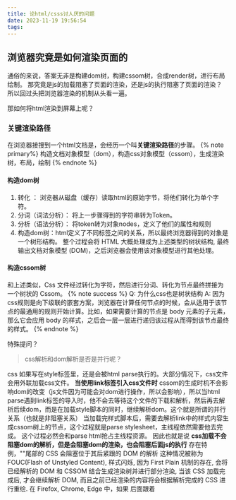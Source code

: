 ```yaml
---
title: 论html/csss讨人厌的问题
date: 2023-11-19 19:56:54
tags:
---
```

<meta name="referrer" content="no-referrer" />

## 浏览器究竟是如何渲染页面的
通俗的来说，答案无非是构建dom树，构建cssom树，合成render树，进行布局绘制。
那究竟是js的加载阻塞了页面的渲染，还是js的执行阻塞了页面的渲染？
所以回过头把浏览器渲染的机制从头看一遍。

那如何将html渲染到屏幕上呢？

### 关键渲染路径
在浏览器接搜到一个html文档是，会经历一个叫**关键渲染路径**的步骤。
{% note primary%}
构造文档对象模型（dom），构造css对象模型（cssom），生成渲染树，布局，绘制
{% endnote %}
#### 构造dom树
1. 转化 ： 浏览器从磁盘（缓存）读取html的原始字节，将他们转化为单个字符。
2. 分词（词法分析）： 将上一步骤得到的字符串转为Token。
3. 分析（语法分析）： 将token转为对象nodes，定义了他们的属性和规则
4. 构造dom树：html定义了不同标签之间的关系，所以最终浏览器得到的对象是一个树形结构。
整个过程会将 HTML 大概处理成为上述类型的树状结构, 最终输出文档对象模型 (DOM)，之后浏览器会使用该对象模型进行其他处理。
#### 构造cssom树
和上述类似，Css 文件经过转化为字符，然后进行分词、转化为节点最终拼接为一个树状的 Cssom。
{% note success %}
Q: 为什么css也是树状结构
A: 因为css规则是向下级联的嵌套方案，浏览器在计算任何节点的时候，会从适用于该节点的最通用的规则开始计算。比如，如果需要计算的节点是 body 元素的子元素，那么它会应用 body 的样式，之后会一层一层进行递归该过程从而得到该节点最终的样式。
{% endnote %}

特殊提问？
> css解析和dom解析是否是并行呢？

 css 如果写在style标签里，还是会被html parse执行的。大部分情况下，css文件会用外联加载css文件。
 **当使用link标签引入css文件时**
 cssom的生成时机不会影响dom的改变（js文件因为可能会对dom进行操作，所以会影响），所以当html parse遇到link标签的导入时，他不会去等待这个文件的下载和解析，然后再去解析后续dom，而是在加载style脚本的同时，继续解析dom。这个就是所谓的并行关系（也就是非阻塞关系）
 当加载完样式脚本后，需要去解析link中的样式内容生成cssom树上的节点，这个过程就是parse stylesheet，主线程依然需要他去完成。
 这个过程必然会和parse html抢占主线程资源。
 因此也就是说 **css加载不会阻塞dom的解析，但是会阻塞dom的渲染，也会阻塞后面js的执行**
 存在特例，"<head>"尾部的 CSS 会阻塞位于其后紧跟的 DOM 的解析
 这种情况被称为 FOUC(Flash of Unstyled Content), 样式闪烁, 因为 First Plain 机制的存在, 会将已经解析的 DOM 和 CSSOM 结合生成渲染树并进行部分渲染, 当该 CSS 加载完成后, 才会继续解析 DOM, 而且之前已经渲染的内容将会根据解析完成的 CSS 进行重绘.
 在 Firefox, Chrome, Edge 中，如果 <link rel="stylesheet" href="xxx"> 后面跟着 <script>, 则 CSS 加载完成后, 才能触发 DOMContentLoaded
对于 JS ，在交互上，想要正确的操作 DOM，将 JS 放在 HTML 尾部，当解析到 JS 时，虽然没有触发 DOMCOntentLoaded，但是已经可以正确操作 DOM，减少加载时间，将 JS 异步化，对于外部 JS，采用添加 defer 属性或者 async 引入
而 CSS 在头部不会阻塞 DOM 的解析，但是跟在其后的 JS 在 CSS 加载的这段时间是不能够被执行的, 即使 JS 下载完成时间比 CSS 要快, 优先加载 CSS 避免 FOUC 的出现 

#### 生成render树
浏览器合并dom和cssom，组成一个具有所有可见节点样式和内容的render tree
也因为合成render树这一过程，需要dom树和cssom树都生成完毕，因此css加载会堵塞dom的渲染。
#### 布局
布局过程的输出是一个“盒子模型”，它精确地捕获视口内每个元素的确切位置和大小：所有相对测量值都转换为屏幕上的绝对像素。
#### 绘制
既然浏览器已经明确的知道哪些节点是可见的，以及它们的样式和几何形状，我们可以将此信息传递到最后阶段，它将 RenderTree 中的每个节点转换为屏幕上的实际像素，此步骤通常称为“Paint”。
![过程](https://picx.zhimg.com/80/v2-d567cb08f77f85f8b462ea610bdb6d8b_1440w.webp?source=2c26e567)

### js会不会影响渲染呢

**外部脚本链接的加载和执行只会影响后续 Dom 的解析和渲染，对于脚本之前的的 Dom 并不会阻塞它的解析以及渲染，这也就是为什么我们常说将 js 放在底部。**
而内联 肯定影响 别想了
defer & async 不会阻塞渲染
defer会在domcontentloaded之前执行
## 结论

1. 普通情况下css 脚本的加载并不会阻塞后续 Dom Tree 的生成。（Css 文件加载不阻塞解析特性） 
2. 同时 css 脚本的加载是会阻塞 RenderTree 的合成，从而阻塞页面的渲染（Css 文件加载渲染阻塞特性）。
3. 特殊情况下，比如 link 的样式脚本后存在 JS 文件，那么此时 Css 代码的加载是会阻塞后续 JS 脚本的执行从而 JS 脚本会阻塞后续 Dom 的解析，从而变相相当于阻塞了 Js 代码之后的 Dom 解析。


## 浏览器字体默认最小12px，如何变成10px
1. zoom
2. scale
3. css -webkit-text-size-adjust
transform 属性 scale zoom
主要原因是浏览器做了最小的限制
#### zoom
zoom是变焦，可以用百分比，normal，数值。可以改变页面上元素的尺寸，会引起页面的重排。缩放相对于左上角。
#### scale
对元素的缩放，transfrorm:scale()
**scale属性只对可以定义宽高的元素起效**因此需要将元素转为行内元素
```css
.span10{
    font-size:12px
    display:inline-block
    transform:scale(0.5)
}
```
不改变页面布局，不会引起重排，不可以是百分比和normal，但可以是负数。
同时也可以决定某个维度，scalex，scaley
若为负数，就是对那个元素的翻转。
缩放相对于居中。
#### css属性  -webkit-text-size-adjust：none
设定文字大小是否根据设备浏览器大小调整
- auto：「默认」，字体大小会根据设备/浏览器来自动调整；
- percentage：字体显示的大小
- none:字体大小不会自动调整
存在兼容性问题

## link和import的区别
- link可以加载css，还可以定义rel等属性，import只能加载css文件。
- link可以使文件和html一起加载，但import需要等页面加载完再执行，会「影响浏览器的并行下载」，使得页面在加载时增加额外的延迟，增添了额外的往返耗时
- link 兼容性好
- link可以通过操作dom，js插入，import因为是基于文档的所以不可以
- link的权重也高于import

## 回流重绘
页面渲染的步骤是什么呢？
{% note primary%}
构建dom树
计算样式
布局定位
图层分层
图层绘制
合成显示
{% endnote %}
在css渲染页面的时候，会发生**重排**，**重绘**，**直接合成**这三种事件。
重排：回流，也就是说元素的**位置**，**大小**，导致其他元素发生变化，需要重新计算。
重绘：颜色 阴影等发生变化
直接合成：transform, opacity等属性，只需要将多个图层合并，直接生成**位图**。

#### 触发时机
![触发时机.png](https://s2.loli.net/2023/11/21/V7qLBCRt1fgxM8c.png)
e.g: margin-left position transform
{% note success%}
margin-left: 会引发重排，也会影响其他元素
position： 会引起自己的重排，但不会影响其他元素
transform：不会引起重排重绘。
ps：
合成阶段：就是更改了一个既不要布局也不要绘制的属性，那么渲染引擎会跳过布局和绘制，直接执行后续的合成操作，这个过程就叫合成。
{% endnote %}

**提升合成层的最好方式是使用 CSS 的 will-change 属性**
will-change:transform
就是告诉浏览器，我要变形了！
噗，通俗上来说，就是告诉浏览器要启动GPU渲染图层，是关于哪一块这样子。
缺点是：耗电，所以不能瞎用
也就是说，如下
1. 结合伪元素
```js
.will-change-parent:hover .will-change {
  will-change: transform;
}
.will-change {
  transition: transform 0.3s;
}
.will-change:hover {
  transform: scale(1.5);
}
```
2. 如果使用js，要移除
如果使用JS添加will-change, 事件或动画完毕，一定要及时remove.

## webp降级
1. canvas.toDataUrl() 是否返回image/webp 
2. 服务响应头判断accept 接受一个imagep/webp 返回
3. node端直出所有图片都为webp。在端上做一次webp的check，不支持则降级到原jpg或者png。
<https://segmentfault.com/a/1190000040044459>